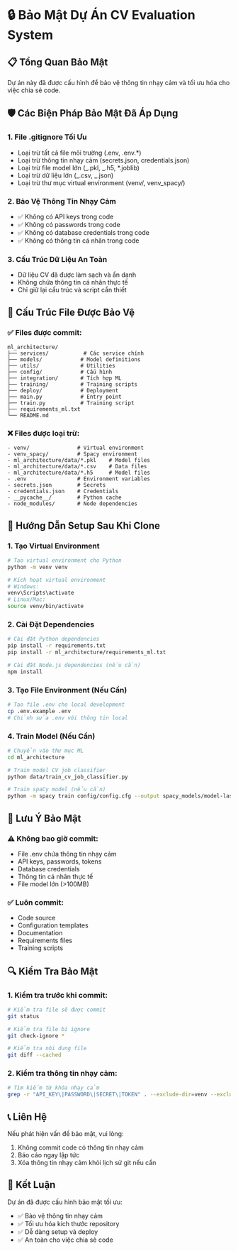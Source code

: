 # 🔒 Bảo Mật Dự Án CV Evaluation System

## 📋 Tổng Quan Bảo Mật

Dự án này đã được cấu hình để bảo vệ thông tin nhạy cảm và tối ưu hóa cho việc chia sẻ code.

## 🛡️ Các Biện Pháp Bảo Mật Đã Áp Dụng

### 1. **File .gitignore Tối Ưu**

- Loại trừ tất cả file môi trường (.env, .env.\*)
- Loại trừ thông tin nhạy cảm (secrets.json, credentials.json)
- Loại trừ file model lớn (_.pkl, _.h5, \*.joblib)
- Loại trừ dữ liệu lớn (_.csv, _.json)
- Loại trừ thư mục virtual environment (venv/, venv_spacy/)

### 2. **Bảo Vệ Thông Tin Nhạy Cảm**

- ✅ Không có API keys trong code
- ✅ Không có passwords trong code
- ✅ Không có database credentials trong code
- ✅ Không có thông tin cá nhân trong code

### 3. **Cấu Trúc Dữ Liệu An Toàn**

- Dữ liệu CV đã được làm sạch và ẩn danh
- Không chứa thông tin cá nhân thực tế
- Chỉ giữ lại cấu trúc và script cần thiết

## 📁 Cấu Trúc File Được Bảo Vệ

### ✅ **Files được commit:**

```
ml_architecture/
├── services/           # Các service chính
├── models/            # Model definitions
├── utils/             # Utilities
├── config/            # Cấu hình
├── integration/       # Tích hợp ML
├── training/          # Training scripts
├── deploy/            # Deployment
├── main.py            # Entry point
├── train.py           # Training script
├── requirements_ml.txt
└── README.md
```

### ❌ **Files được loại trừ:**

```
- venv/               # Virtual environment
- venv_spacy/         # Spacy environment
- ml_architecture/data/*.pkl    # Model files
- ml_architecture/data/*.csv    # Data files
- ml_architecture/data/*.h5     # Model files
- .env                # Environment variables
- secrets.json        # Secrets
- credentials.json    # Credentials
- __pycache__/        # Python cache
- node_modules/       # Node dependencies
```

## 🔧 Hướng Dẫn Setup Sau Khi Clone

### 1. **Tạo Virtual Environment**

```bash
# Tạo virtual environment cho Python
python -m venv venv

# Kích hoạt virtual environment
# Windows:
venv\Scripts\activate
# Linux/Mac:
source venv/bin/activate
```

### 2. **Cài Đặt Dependencies**

```bash
# Cài đặt Python dependencies
pip install -r requirements.txt
pip install -r ml_architecture/requirements_ml.txt

# Cài đặt Node.js dependencies (nếu cần)
npm install
```

### 3. **Tạo File Environment (Nếu Cần)**

```bash
# Tạo file .env cho local development
cp .env.example .env
# Chỉnh sửa .env với thông tin local
```

### 4. **Train Model (Nếu Cần)**

```bash
# Chuyển vào thư mục ML
cd ml_architecture

# Train model CV job classifier
python data/train_cv_job_classifier.py

# Train spaCy model (nếu cần)
python -m spacy train config/config.cfg --output spacy_models/model-last
```

## 🚨 Lưu Ý Bảo Mật

### ⚠️ **Không bao giờ commit:**

- File .env chứa thông tin nhạy cảm
- API keys, passwords, tokens
- Database credentials
- Thông tin cá nhân thực tế
- File model lớn (>100MB)

### ✅ **Luôn commit:**

- Code source
- Configuration templates
- Documentation
- Requirements files
- Training scripts

## 🔍 Kiểm Tra Bảo Mật

### 1. **Kiểm tra trước khi commit:**

```bash
# Kiểm tra file sẽ được commit
git status

# Kiểm tra file bị ignore
git check-ignore *

# Kiểm tra nội dung file
git diff --cached
```

### 2. **Kiểm tra thông tin nhạy cảm:**

```bash
# Tìm kiếm từ khóa nhạy cảm
grep -r "API_KEY\|PASSWORD\|SECRET\|TOKEN" . --exclude-dir=venv --exclude-dir=node_modules
```

## 📞 Liên Hệ

Nếu phát hiện vấn đề bảo mật, vui lòng:

1. Không commit code có thông tin nhạy cảm
2. Báo cáo ngay lập tức
3. Xóa thông tin nhạy cảm khỏi lịch sử git nếu cần

## 🎯 Kết Luận

Dự án đã được cấu hình bảo mật tối ưu:

- ✅ Bảo vệ thông tin nhạy cảm
- ✅ Tối ưu hóa kích thước repository
- ✅ Dễ dàng setup và deploy
- ✅ An toàn cho việc chia sẻ code
